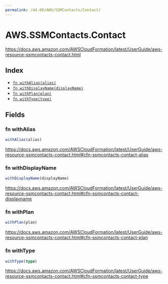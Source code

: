 ```yaml
---
permalink: /44.00/AWS/SSMContacts/Contact/
---
```


# AWS.SSMContacts.Contact

https://docs.aws.amazon.com/AWSCloudFormation/latest/UserGuide/aws-resource-ssmcontacts-contact.html

## Index

* [`fn withAlias(alias)`](#fn-withalias)
* [`fn withDisplayName(displayName)`](#fn-withdisplayname)
* [`fn withPlan(plan)`](#fn-withplan)
* [`fn withType(type)`](#fn-withtype)

## Fields

### fn withAlias

```ts
withAlias(alias)
```

https://docs.aws.amazon.com/AWSCloudFormation/latest/UserGuide/aws-resource-ssmcontacts-contact.html#cfn-ssmcontacts-contact-alias

### fn withDisplayName

```ts
withDisplayName(displayName)
```

https://docs.aws.amazon.com/AWSCloudFormation/latest/UserGuide/aws-resource-ssmcontacts-contact.html#cfn-ssmcontacts-contact-displayname

### fn withPlan

```ts
withPlan(plan)
```

https://docs.aws.amazon.com/AWSCloudFormation/latest/UserGuide/aws-resource-ssmcontacts-contact.html#cfn-ssmcontacts-contact-plan

### fn withType

```ts
withType(type)
```

https://docs.aws.amazon.com/AWSCloudFormation/latest/UserGuide/aws-resource-ssmcontacts-contact.html#cfn-ssmcontacts-contact-type